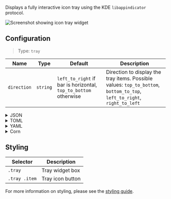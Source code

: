 Displays a fully interactive icon tray using the KDE `libappindicator` protocol. 

![Screenshot showing icon tray widget](https://user-images.githubusercontent.com/5057870/184540135-78ffd79d-f802-4c79-b09a-05a733dadc55.png)

## Configuration

> Type: `tray`


| Name        | Type     | Default                                                         | Description                                                                                                              |
|-------------|----------|-----------------------------------------------------------------|--------------------------------------------------------------------------------------------------------------------------|
| `direction` | `string` | `left_to_right` if bar is horizontal, `top_to_bottom` otherwise | Direction to display the tray items. Possible values: `top_to_bottom`, `bottom_to_top`, `left_to_right`, `right_to_left` |

<details>
<summary>JSON</summary>

```json
{
  "end": [
    {
      "type": "tray",
      "direction": "top_to_bottom"
    }
  ]
}
```

</details>

<details>
<summary>TOML</summary>

```toml
[[end]]
type = "tray"
direction = "top_to_bottom"
```

</details>

<details>
<summary>YAML</summary>

```yaml
end:
  - type: "tray"
    direction: "top_to_bottom"
```

</details>

<details>
<summary>Corn</summary>

```corn
{
  end = [
    {
      type = "tray"
      direction = "top_to_bottom"
    }
  ]
}
```

</details>

## Styling

| Selector      | Description      |
|---------------|------------------|
| `.tray`       | Tray widget box  |
| `.tray .item` | Tray icon button |

For more information on styling, please see the [styling guide](styling-guide).
